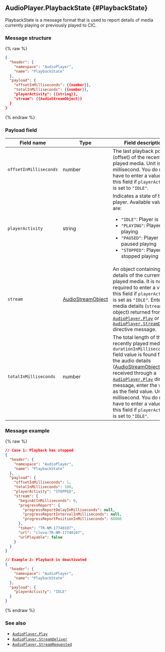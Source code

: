 ## AudioPlayer.PlaybackState {#PlaybackState}
PlaybackState is a message format that is used to report details of media currently playing or previously played to CIC.

### Message structure
{% raw %}
```json
{
  "header": {
    "namespace": "AudioPlayer",
    "name": "PlaybackState"
  },
  "payload": {
    "offsetInMilliseconds": {{number}},
    "totalInMilliseconds": {{number}},
    "playerActivity": {{string}},
    "stream": {{AudioStreamObject}}
  }
}
```
{% endraw %}


### Payload field

| Field name       | Type    | Field description                     | Required |
|---------------|---------|-----------------------------|---------|
| `offsetInMilliseconds` | number | The last playback point (offset) of the recently played media. Unit is millisecond. You do not have to enter a value in this field if `playerActivity` is set to `"IDLE"`.                                                  | No |
| `playerActivity`       | string | Indicates a state of the player. Available values are:<ul><li><code>"IDLE"</code>: Player is idle</li><li><code>"PLAYING"</code>: Player is playing</li><li><code>"PAUSED"</code>: Player paused playing</li><li><code>"STOPPED"</code>: Player stopped playing</li></ul> | Yes |
| `stream`               | [AudioStreamObject](/CIC/References/CICInterface/AudioPlayer.md#AudioStreamObject) | An object containing details of the currently played media. It is not required to enter a value in this field if `playerActivity` is set as `"IDLE"`. Enter media details (`stream` object) returned from [`AudioPlayer.Play`](/CIC/References/CICInterface/AudioPlayer.md#Play) or [`AudioPlayer.StreamDeliver`](/CIC/References/CICInterface/AudioPlayer.md#StreamDeliver) directive message. | No |
| `totalInMilliseconds`  | number | The total length of the recently played media. If `durationInMilliseconds` field value is found from the audio details ([AudioStreamObject](/CIC/References/CICInterface/AudioPlayer.md#AudioStreamObject)) received through a [`AudioPlayer.Play`](/CIC/References/CICInterface/AudioPlayer.md#Play) directive message, enter the value as the field value. Unit is millisecond. You do not have to enter a value in this field if `playerActivity` is set to `"IDLE"`.                                                               | No |

### Message example

{% raw %}

```json
// Case 1: Playback has stopped
{
  "header": {
    "namespace": "AudioPlayer",
    "name": "PlaybackState"
  },
  "payload": {
    "offsetInMilliseconds": 1,
    "totalInMilliseconds": 100,
    "playerActivity": "STOPPED",
    "stream": {
      "beginAtInMilliseconds": 0,
      "progressReport": {
        "progressReportDelayInMilliseconds": null,
        "progressReportIntervalInMilliseconds": null,
        "progressReportPositionInMilliseconds": 60000
      },
      "token": "TR-NM-17740107",
      "url": "clova:TR-NM-17740107",
      "urlPlayable": false
    }
  }
}

// Example 2: Playback is deactivated
{
  "header": {
    "namespace": "AudioPlayer",
    "name": "PlaybackState"
  },
  "payload": {
    "playerActivity": "IDLE"
  }
}
```

{% endraw %}

### See also
* [`AudioPlayer.Play`](/CIC/References/CICInterface/AudioPlayer.md#Play)
* [`AudioPlayer.StreamDeliver`](/CIC/References/CICInterface/AudioPlayer.md#StreamDeliver)
* [`AudioPlayer.StreamRequested`](/CIC/References/CICInterface/AudioPlayer.md#StreamRequested)
